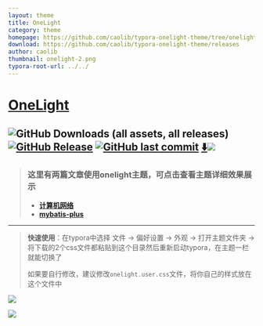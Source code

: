 ```yaml
---
layout: theme
title: OneLight
category: theme
homepage: https://github.com/caolib/typora-onelight-theme/tree/onelight
download: https://github.com/caolib/typora-onelight-theme/releases
author: caolib
thumbnail: onelight-2.png
typora-root-url: ../../
---
```


# [OneLight](https://github.com/caolib/typora-onelight-theme/tree/onelight)

![GitHub Downloads (all assets, all releases)](https://img.shields.io/github/downloads/caolib/typora-onelight-theme/total?labelColor=white&color=blue)
[![GitHub Release](https://img.shields.io/github/v/release/caolib/one-light-theme?labelColor=blue&color=red)](https://github.com/caolib/typora-onelight-theme/releases)
[![GitHub last commit](https://img.shields.io/github/last-commit/caolib/typora-onelight-theme?labelColor=white&color=blue)](https://github.com/caolib/typora-onelight-theme/activity)
[⬇️![](https://img.shields.io/badge/点击下载最新-white)](https://github.com/caolib/typora-onelight-theme/releases/latest/download/onelight.zip)
---


> ### **这里有两篇文章使用onelight主题，可点击查看主题详细效果展示**
> - **[计算机网络](https://bin-sites.pages.dev/net/计算机网络)**
> - **[mybatis-plus](https://bin-sites.pages.dev/mp)**

---
> **快速使用**：在typora中选择 文件 → 偏好设置 → 外观 → 打开主题文件夹 → 将下载的2个css文件都粘贴到这个目录然后重新启动typora，在主题一栏就能切换了
>  
> 如果要自行修改，建议修改`onelight.user.css`文件，将你自己的样式放在这个文件中

![](https://s2.loli.net/2024/09/05/AMX2dquwQBDECk3.png)

![](https://s2.loli.net/2024/09/05/RVQpzvDcf9iE5Y6.png)
